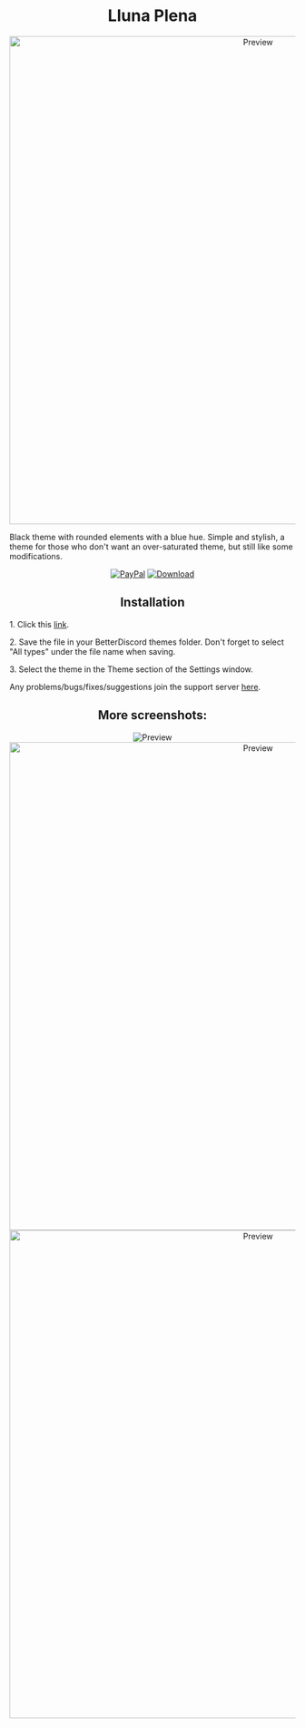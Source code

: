 <h1 align="center">Lluna Plena</h1>
<p align="center">
  <img alt="Preview" width="860" alt="preview" src="https://i.imgur.com/dh9Ctag.png">
<p align="center">
<p>Black theme with rounded elements with a blue hue. Simple and stylish, a theme for those who don't want an over-saturated theme, but still like some modifications.</p>
<p align="center">
  <a href="https://bit.ly/3fnzq1Z"> <img alt="PayPal" src="https://img.shields.io/badge/Donate-grey?style=plastic&logo=paypal&"></a>
  <a href="https://github.com/rmkx/rmkx.github.io/releases/download/v1.0/LlunaPlena.theme.css"> <img alt="Download" src="https://img.shields.io/badge/Download-yellowgreen?style=plastic&logo=github"></a></p>

<h2 align="center">Installation</h2>
<p>1. Click this <a href="https://github.com/rmkx/rmkx.github.io/releases/download/v1.0/LlunaPlena.theme.css">link</a>.</p>
<p>2. Save the file in your BetterDiscord themes folder. Don't forget to select "All types" under the file name when saving.</p>
<p>3. Select the theme in the Theme section of the Settings window.</p>
<p>Any problems/bugs/fixes/suggestions join the support server <a href="https://discord.com/HnGWVQbQBv">here</a>.</p>

<h2 align="center">More screenshots:</h2>
<p align="center">
  <img alt="Preview" alt="preview" src="https://i.imgur.com/jRASejc.png">
  <img alt="Preview" width="860" alt="preview" src="https://i.imgur.com/2KplCbr.png">
  <img alt="Preview" width="860" alt="preview" src="https://i.imgur.com/DtskXxT.png">
<p align="center">
